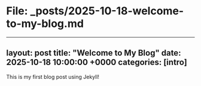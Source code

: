 # File: _posts/2025-10-18-welcome-to-my-blog.md

---
layout: post
title:  "Welcome to My Blog"
date:   2025-10-18 10:00:00 +0000
categories: [intro]
---

This is my first blog post using Jekyll!
